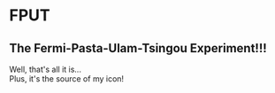 # FPUT
## The Fermi-Pasta-Ulam-Tsingou Experiment!!!
Well, that's all it is...  
Plus, it's the source of my icon!
